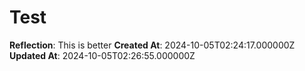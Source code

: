 # Test

**Reflection**: This is better
**Created At**: 2024-10-05T02:24:17.000000Z
**Updated At**: 2024-10-05T02:26:55.000000Z
